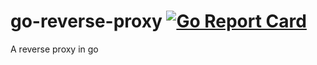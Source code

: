 # go-reverse-proxy [![Go Report Card](https://goreportcard.com/badge/github.com/pietroglyph/go-reverse-proxy)](https://goreportcard.com/report/github.com/pietroglyph/go-reverse-proxy)
A reverse proxy in go
